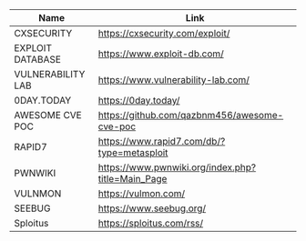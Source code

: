 |Name|Link|
| ------ | ------ |
|CXSECURITY| https://cxsecurity.com/exploit/|
|EXPLOIT DATABASE| https://www.exploit-db.com/|
|VULNERABILITY LAB| https://www.vulnerability-lab.com/|
|0DAY.TODAY| https://0day.today/|
|AWESOME CVE POC| https://github.com/qazbnm456/awesome-cve-poc|
|RAPID7| https://www.rapid7.com/db/?type=metasploit|
|PWNWIKI| https://www.pwnwiki.org/index.php?title=Main_Page|
|VULNMON| https://vulmon.com/|
|SEEBUG| https://www.seebug.org/|
|Sploitus| https://sploitus.com/rss/|
